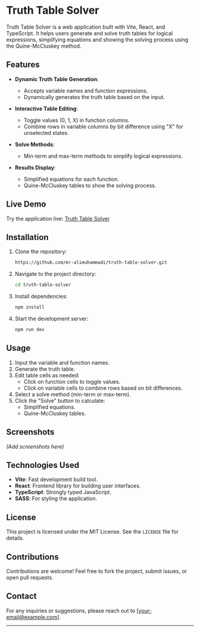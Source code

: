 # Truth Table Solver

Truth Table Solver is a web application built with Vite, React, and TypeScript. It helps users generate and solve truth tables for logical expressions, simplifying equations and showing the solving process using the Quine-McCluskey method.

## Features

- **Dynamic Truth Table Generation**:

  - Accepts variable names and function expressions.
  - Dynamically generates the truth table based on the input.

- **Interactive Table Editing**:

  - Toggle values (0, 1, X) in function columns.
  - Combine rows in variable columns by bit difference using "X" for unselected states.

- **Solve Methods**:

  - Min-term and max-term methods to simplify logical expressions.

- **Results Display**:
  - Simplified equations for each function.
  - Quine-McCluskey tables to show the solving process.

## Live Demo

Try the application live: [Truth Table Solver](https://mr-alimuhammadi.github.io/truth-table-solver/)

## Installation

1. Clone the repository:
   ```bash
   https://github.com/mr-alimuhammadi/truth-table-solver.git
   ```
2. Navigate to the project directory:
   ```bash
   cd truth-table-solver
   ```
3. Install dependencies:
   ```bash
   npm install
   ```
4. Start the development server:
   ```bash
   npm run dev
   ```

## Usage

1. Input the variable and function names.
2. Generate the truth table.
3. Edit table cells as needed:
   - Click on function cells to toggle values.
   - Click on variable cells to combine rows based on bit differences.
4. Select a solve method (min-term or max-term).
5. Click the "Solve" button to calculate:
   - Simplified equations.
   - Quine-McCluskey tables.

## Screenshots

_(Add screenshots here)_

## Technologies Used

- **Vite**: Fast development build tool.
- **React**: Frontend library for building user interfaces.
- **TypeScript**: Strongly typed JavaScript.
- **SASS**: For styling the application.

## License

This project is licensed under the MIT License. See the `LICENSE` file for details.

## Contributions

Contributions are welcome! Feel free to fork the project, submit issues, or open pull requests.

## Contact

For any inquiries or suggestions, please reach out to [your-email@example.com].

---
